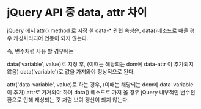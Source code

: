 # jQuery API 중 data, attr 차이

jQuery 에서 attr() method 로 지정 한 data-* 관련 속성은, 
data()메소드로 빼올 경우 캐싱처리되어 연동이 되지 않는다.

즉,
변수처럼 사용 할 경우에는

data('variable', value)로 지정 후, (이때는 해당되는 dom에 data-attr 이 추가되지 않음)
data('variable')로 값을 가져와야 정상적으로 된다.

attr('data-variable', value)로 하는 경우, (이때는 해당되는 dom에 data-variable 이 추가)
attr로 가져와야 하며 data() 메소드로 가져 올 경우 jQuery 내부적인 변수전환으로 인해 캐싱되는 것 처럼 보여 갱신이 되지 않는다.